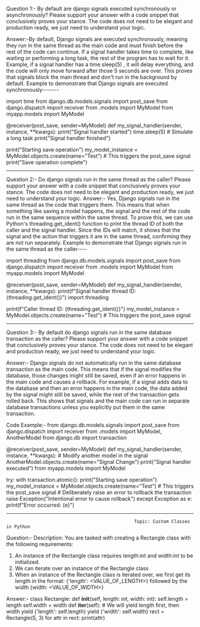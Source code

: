 Question 1:- By default are django signals executed synchronously or asynchronously? Please support your answer with a code snippet that conclusively proves your stance. The code does not need to be elegant and production ready, we just need to understand your logic.

Answer:-By default, Django signals are executed synchronously, meaning they run in the same thread as the main code and must finish before the rest of the code can continue. If a signal handler takes time to complete, like waiting or performing a long task, the rest of the program has to wait for it.
Example, if a signal handler has a time.sleep(5) , it will delay everything, and the code will only move forward after those 5 seconds are over. This proves that signals block the main thread and don't run in the background by default.
Example to demonstrate that Django signals are executed synchronously-------

import time
from django.db.models.signals import post_save
from django.dispatch import receiver
from .models import MyModel
from myapp.models import MyModel

@receiver(post_save, sender=MyModel)
def my_signal_handler(sender, instance, **kwargs):
    print("Signal handler started")
    time.sleep(5)  # Simulate a long task
    print("Signal handler finished")
    
print("Starting save operation")
my_model_instance = MyModel.objects.create(name="Test")  # This triggers the post_save signal
print("Save operation complete")

--------------------------------------------------------------------------------------------------------------------------------------------------------------------------------------------

Question 2:- Do django signals run in the same thread as the caller? Please support your answer with a code snippet that conclusively proves your stance. The code does not need to be elegant and production ready, we just need to understand your logic.
Answer:- Yes, Django signals run in the same thread as the code that triggers them. This means that when something like saving a model happens, the signal and the rest of the code run in the same sequence within the same thread. To prove this, we can use Python's threading.get_ident() function to print the thread ID of both the caller and the signal handler. Since the IDs will match, it shows that the signal and the action that triggers it are in the same thread, confirming they are not run separately.
Example to demonstrate that Django signals run in the same thread as the caller----

import threading
from django.db.models.signals import post_save
from django.dispatch import receiver
from .models import MyModel
from myapp.models import MyModel

@receiver(post_save, sender=MyModel)
def my_signal_handler(sender, instance, **kwargs):
    print(f"Signal handler thread ID: {threading.get_ident()}")
    import threading
    
print(f"Caller thread ID: {threading.get_ident()}")
my_model_instance = MyModel.objects.create(name="Test")  # This triggers the post_save signal

--------------------------------------------------------------------------------------------------------------------------------------------------------------------------------

Question 3:- By default do django signals run in the same database transaction as the caller? Please support your answer with a code snippet that conclusively proves your stance. The code does not need to be elegant and production ready, we just need to understand your logic.

Answer:- Django signals do not automatically run in the same database transaction as the main code. This means that if the signal modifies the database, those changes might still be saved, even if an error happens in the main code and causes a rollback.
For example, if a signal adds data to the database and then an error happens in the main code, the data added by the signal might still be saved, while the rest of the transaction gets rolled back. This shows that signals and the main code can run in separate database transactions unless you explicitly put them in the same transaction.  

Code Example:- 
from django.db.models.signals import post_save
from django.dispatch import receiver
from .models import MyModel, AnotherModel
from django.db import transaction

@receiver(post_save, sender=MyModel)
def my_signal_handler(sender, instance, **kwargs):
    # Modify another model in the signal
    AnotherModel.objects.create(name="Signal Change")
    print("Signal handler executed")
    from myapp.models import MyModel

try:
    with transaction.atomic():
        print("Starting save operation")
        my_model_instance = MyModel.objects.create(name="Test")  # This triggers the post_save signal
        # Deliberately raise an error to rollback the transaction
        raise Exception("Intentional error to cause rollback")
except Exception as e:
    print(f"Error occurred: {e}")

----------------------------------------------------------------------------------------------------------------------------------------------------------------------

                                                    Topic: Custom Classes in Python

  Question:- Description: You are tasked with creating a Rectangle class with the following requirements:

1. An instance of the Rectangle class requires length:int and width:int to be initialized.
2. We can iterate over an instance of the Rectangle class 
3. When an instance of the Rectangle class is iterated over, we first get its length in the format: {'length': <VALUE_OF_LENGTH>} followed by the width {width: <VALUE_OF_WIDTH>}

Answer:-
class Rectangle:
    def __init__(self, length: int, width: int):
        self.length = length
        self.width = width
    def __iter__(self):
        # We will yield length first, then width
        yield {'length': self.length}
        yield {'width': self.width}
rect = Rectangle(5, 3)
for attr in rect:
    print(attr)




                                         
